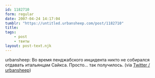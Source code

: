 ```yaml
---
id: 1182710
form: regular
date: 2007-04-24 14:17:04
tumblr: "https://untitled.urbansheep.com/post/1182710"
title:
tags:
    - post
    - твиты
layout: post-text.njk
---
```


<p>urbansheep: Во время пенджабского инцидента никто не собирался отдавать итальянцам Сайкса. Просто&hellip; так получилось. (via <a href="http://twitter.com/urbansheep/statuses/38013542">Twitter / urbansheep</a>)</p>

